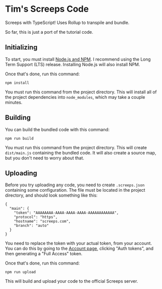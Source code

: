 # Tim's Screeps Code #

Screeps with TypeScript! Uses Rollup to transpile and bundle.

So far, this is just a port of the tutorial code.

## Initializing ##

To start, you must install [Node.js and NPM][node]. I recommend using the
Long Term Support (LTS) release. Installing Node.js will also install NPM.

Once that's done, run this command:

    npm install

You must run this command from the project directory. This will install all
of the project dependencies into `node_modules`, which may take a couple
minutes.

## Building ##

You can build the bundled code with this command:

    npm run build

You must run this command from the project directory. This will create
`dist/main.js` containing the bundled code. It will also create a source map,
but you don't need to worry about that.

## Uploading ##

Before you try uploading any code, you need to create `.screeps.json`
containing some configuration. The file must be located in the project
directory, and should look something like this:

    {
      "main": {
        "token": "AAAAAAAA-AAAA-AAAA-AAAA-AAAAAAAAAAAA",
        "protocol": "https",
        "hostname": "screeps.com",
        "branch": "auto"
      }
    }

You need to replace the token with your actual token, from your account. You
can do this by going to the [Account page][account], clicking "Auth tokens",
and then generating a "Full Access" token.

Once that's done, run this command:

    npm run upload

This will build and upload your code to the official Screeps server.


<!-- References -->

[node]: https://nodejs.org/en/
[account]: https://screeps.com/a/#!/account


<!-- Local Variables: -->
<!-- fill-column: 77 -->
<!-- End: -->
